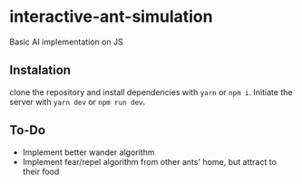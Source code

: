 # interactive-ant-simulation

Basic AI implementation on JS

## Instalation

clone the repository and install dependencies with `yarn` or `npm i`.
Initiate the server with `yarn dev` or `npm run dev`.

## To-Do

-   Implement better wander algorithm
-   Implement fear/repel algorithm from other ants' home, but attract to their food
